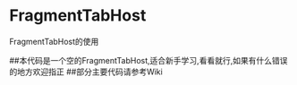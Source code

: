 # FragmentTabHost
FragmentTabHost的使用

##本代码是一个空的FragmentTabHost,适合新手学习,看看就行,如果有什么错误的地方欢迎指正
##部分主要代码请参考Wiki
